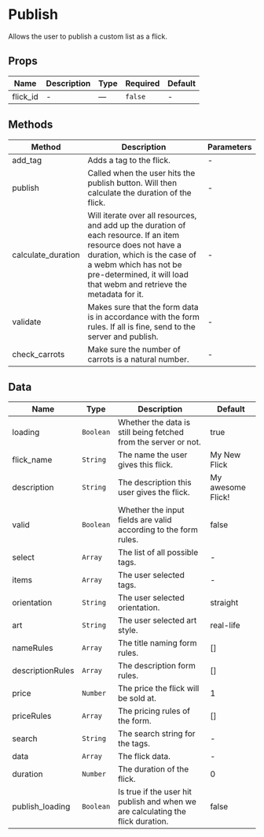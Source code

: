# Publish

Allows the user to publish a custom list as a flick.

## Props

<!-- @vuese:Publish:props:start -->
|Name|Description|Type|Required|Default|
|---|---|---|---|---|
|flick_id|-|—|`false`|-|

<!-- @vuese:Publish:props:end -->


## Methods

<!-- @vuese:Publish:methods:start -->
|Method|Description|Parameters|
|---|---|---|
|add_tag|Adds a tag to the flick.|-|
|publish|Called when the user hits the publish button. Will then calculate the duration of the flick.|-|
|calculate_duration|Will iterate over all resources, and add up the duration of each resource. If an item resource does not have a duration, which is the case of a webm which has not be pre-determined, it will load that webm and retrieve the metadata for it.|-|
|validate|Makes sure that the form data is in accordance with the form rules. If all is fine, send to the server and publish.|-|
|check_carrots|Make sure the number of carrots is a natural number.|-|

<!-- @vuese:Publish:methods:end -->


## Data

<!-- @vuese:Publish:data:start -->
|Name|Type|Description|Default|
|---|---|---|---|
|loading|`Boolean`|Whether the data is still being fetched from the server or not.|true|
|flick_name|`String`|The name the user gives this flick.|My New Flick|
|description|`String`|The description this user gives the flick.|My awesome Flick!|
|valid|`Boolean`|Whether the input fields are valid according to the form rules.|false|
|select|`Array`|The list of all possible tags.|-|
|items|`Array`|The user selected tags.|-|
|orientation|`String`|The user selected orientation.|straight|
|art|`String`|The user selected art style.|real-life|
|nameRules|`Array`|The title naming form rules.|[]|
|descriptionRules|`Array`|The description form rules.|[]|
|price|`Number`|The price the flick will be sold at.|1|
|priceRules|`Array`|The pricing rules of the form.|[]|
|search|`String`|The search string for the tags.|-|
|data|`Array`|The flick data.|-|
|duration|`Number`|The duration of the flick.|0|
|publish_loading|`Boolean`|Is true if the user hit publish and when we are calculating the flick duration.|false|

<!-- @vuese:Publish:data:end -->


